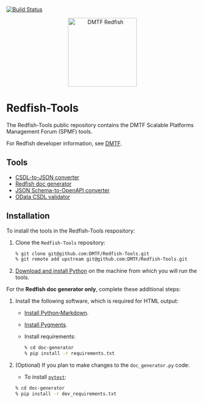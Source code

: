 [![Build Status](https://travis-ci.com/DMTF/Redfish-Tools.svg?branch=master)](https://travis-ci.com/github/DMTF/Redfish-Tools)
<p align="center">
  <img src="http://redfish.dmtf.org/sites/all/themes/dmtf2015/images/dmtf-redfish-logo.png" alt="DMTF Redfish" width=180>

# Redfish-Tools

The Redfish-Tools public repository contains the DMTF Scalable Platforms Management Forum (SPMF) tools.

For Redfish developer information, see [DMTF](https://redfish.dmtf.org/ "https://redfish.dmtf.org/").

## Tools

* [CSDL-to-JSON converter](csdl-to-json-convertor/README.md "csdl-to-json-convertor/README.md")
* [Redfish doc generator](doc-generator/README.md "doc-generator/README.md")
* [JSON Schema-to-OpenAPI converter](json-to-openapi-converter/README.md "json-to-openapi-converter/README.md")
* [OData CSDL validator](odata-csdl-validator/README.md "odata-csdl-validator/README.md")

## Installation

To install the tools in the Redfish-Tools respository:

1. Clone the `Redfish-Tools` repository:

    ```bash
    % git clone git@github.com:DMTF/Redfish-Tools.git
    % git remote add upstream git@github.com:DMTF/Redfish-Tools.git
    ```
1. [Download and install Python](https://www.python.org/downloads/ "https://www.python.org/downloads/") on the machine from which you will run the tools.

For the **Redfish doc generator only**, complete these additional steps:

1. Install the following software, which is required for HTML output:

    * [Install Python‑Markdown](https://python-markdown.github.io/install/ "https://python-markdown.github.io/install/").
    * [Install Pygments](http://pygments.org/ "http://pygments.org/").
    * Install requirements:

        ```bash
        % cd doc-generator
        % pip install -r requirements.txt
        ```
1. (Optional) If you plan to make changes to the `doc_generator.py` code:

    * To install [`pytest`](https://docs.pytest.org/en/latest/getting-started.html "https://docs.pytest.org/en/latest/getting-started.html"):

    ```bash
    % cd doc-generator
    % pip install -r dev_requirements.txt
    ```
